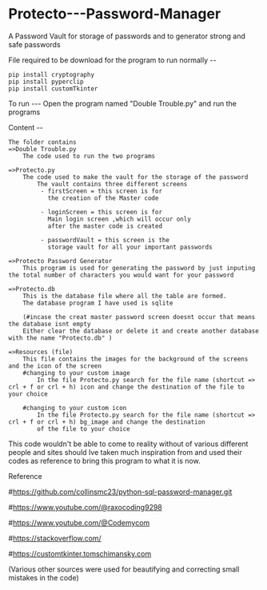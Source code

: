 # Protecto---Password-Manager
A Password Vault for storage of passwords and to generator strong and safe passwords


File required to be download for the program to run normally --
    
    
    pip install cryptography
    pip install pyperclip
    pip install customTkinter

To run ---
    Open the program named "Double Trouble.py" and run the programs
    

Content --

    The folder contains 
    =>Double Trouble.py
        The code used to run the two programs
   
    =>Protecto.py
        The code used to make the vault for the storage of the password
            The vault contains three different screens
             - firstScreen = this screen is for     
               the creation of the Master code
            
             - loginScreen = this screen is for
               Main login screen ,which will occur only
               after the master code is created
             
             - passwordVault = this screen is the 
               storage vault for all your important passwords
    
    =>Protecto Password Generator
        This program is used for generating the password by just inputing the total number of characters you would want for your password
    
    =>Protecto.db
        This is the database file where all the table are formed.
        The database program I have used is sqlite

        (#incase the creat master password screen doesnt occur that means the database isnt empty
        Either clear the database or delete it and create another database with the name "Protecto.db" )

    =>Resources (file)
        This file contains the images for the background of the screens and the icon of the screen 
        #changing to your custom image
            In the file Protecto.py search for the file name (shortcut => crl + f or crl + h) icon and change the destination of the file to your choice

        #changing to your custom icon
            In the file Protecto.py search for the file name (shortcut => crl + f or crl + h) bg_image and change the destination 
            of the file to your choice 
This code wouldn't be able to come to reality without of various different people and sites should Ive taken much inspiration from and used their codes as reference to bring this program to what it is now.

Reference


#https://github.com/collinsmc23/python-sql-password-manager.git

#https://www.youtube.com/@raxocoding9298

#https://www.youtube.com/@Codemycom

#https://stackoverflow.com/

#https://customtkinter.tomschimansky.com

(Various other sources were used for beautifying and correcting small mistakes in the code)